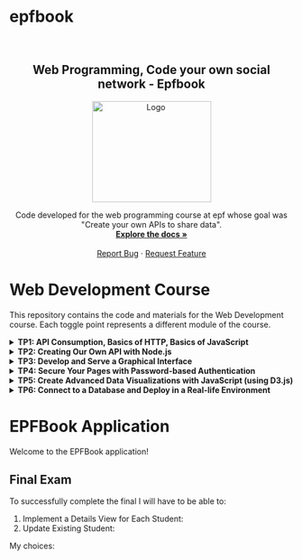 # epfbook
<!-- PROJECT LOGO -->
<br />
<div align="center">
  <h2 align="center">Web Programming,
Code your own social network -
Epfbook</h3>
  <a href="https://www.epf.fr/en">
    <img src="https://www.univ-reims.fr/etablissements-associes/media-images/11329/logo-epf-troyes.png" alt="Logo" width="211" height="179">
  </a>
  <p align="center">
    Code developed for the web programming course at epf whose goal was "Create your own APIs to share data".
    <br />
    <a href="https://github.com/Thibault-GILLARD/epfbook"><strong>Explore the docs »</strong></a>
    <br />
    <br />
    <a href="https://github.com/Thibault-GILLARD/epfbook/issues">Report Bug</a>
    ·
    <a href="https://github.com/Thibault-GILLARD/epfbook/issues">Request Feature</a>
  </p>
</div>


# Web Development Course

This repository contains the code and materials for the Web Development course. Each toggle point represents a different module of the course.

<details>
<summary><strong>TP1: API Consumption, Basics of HTTP, Basics of JavaScript</strong></summary>
<p>

Learn how web browsers (such as Chrome, Firefox, Safari, etc.) retrieve web pages and data from the internet. Explore API consumption, HTTP basics, and JavaScript fundamentals.

</p>
</details>

<details>
<summary><strong>TP2: Creating Our Own API with Node.js</strong></summary>
<p>

Learn about creating your own API using Node.js. Serve and update data stored in a CSV file, specifically a list of students. Focus on the server-side of web development and how websites make web pages and data available to their users.

</p>
</details>

<details>
<summary><strong>TP3: Develop and Serve a Graphical Interface</strong></summary>
<p>

Learn to develop and serve a graphical interface in the browser using HTML, CSS, and JavaScript. Implement forms, handle responsiveness, and grasp the basics of front-end web development.

</p>
</details>

<details>
<summary><strong>TP4: Secure Your Pages with Password-based Authentication</strong></summary>
<p>

Learn how to secure your web pages with password-based authentication. Explore techniques to make certain pages and data private, accessible only to authenticated users or members.

</p>
</details>

<details>
<summary><strong>TP5: Create Advanced Data Visualizations with JavaScript (using D3.js)</strong></summary>
<p>

Learn how to create advanced data visualizations using JavaScript, specifically leveraging the power of D3.js. Explore different techniques to display data in an aesthetically pleasing and informative manner.

</p>
</details>

<details>
<summary><strong>TP6: Connect to a Database and Deploy in a Real-life Environment</strong></summary>
<p>

Learn how to connect to a database and deploy your web application in a real-life environment. Explore concepts related to storing persistent data and retrieving them when needed. Additionally, gain insights into the deployment process.

</p>
</details>

# EPFBook Application

Welcome to the EPFBook application!

## Final Exam

To successfully complete the final I will have to be able to:

1. Implement a Details View for Each Student:
2. Update Existing Student:

My choices: 




